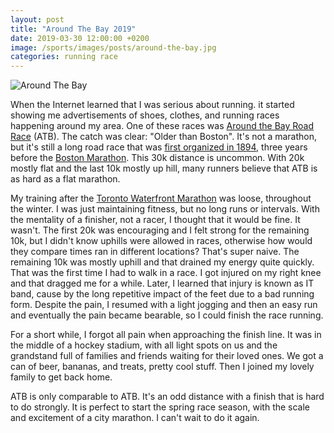 ```yaml
---
layout: post
title: "Around The Bay 2019"
date: 2019-03-30 12:00:00 +0200
image: /sports/images/posts/around-the-bay.jpg
categories: running race
---
```


![Around The Bay](/sports/images/posts/around-the-bay.jpg)

When the Internet learned that I was serious about running. it started showing me advertisements of shoes, clothes, and running races happening around my area. One of these races was [Around the Bay Road Race](https://bayrace.com) (ATB). The catch was clear: "Older than Boston". It's not a marathon, but it's still a long road race that was [first organized in 1894](https://bayrace.com/history/), three years before the [Boston Marathon](https://www.baa.org/races/boston-marathon). This 30k distance is uncommon. With 20k mostly flat and the last 10k mostly up hill, many runners believe that ATB is as hard as a flat marathon. 

<!-- more -->

My training after the [Toronto Waterfront Marathon](https://www.hildeberto.com/sports/2018/10/first-marathon.html) was loose, throughout the winter. I was just maintaining fitness, but no long runs or intervals. With the mentality of a finisher, not a racer, I thought that it would be fine. It wasn't. The first 20k was encouraging and I felt strong for the remaining 10k, but I didn't know uphills were allowed in races, otherwise how would they compare times ran in different locations? That's super naive. The remaining 10k was mostly uphill and that drained my energy quite quickly. That was the first time I had to walk in a race. I got injured on my right knee and that dragged me for a while. Later, I learned that injury is known as IT band, cause by the long repetitive impact of the feet due to a bad running form. Despite the pain, I resumed with a light jogging and then an easy run and eventually the pain became bearable, so I could finish the race running.

For a short while, I forgot  all pain when approaching the finish line. It was in the middle of a hockey stadium, with all light spots on us and the grandstand full of families and friends waiting for their loved ones. We got a can of beer, bananas, and treats, pretty cool stuff. Then I joined my lovely family to get back home.

ATB is only comparable to ATB. It's an odd distance with a finish that is hard to do strongly. It is perfect to start the spring race season, with the scale and excitement of a city marathon. I can't wait to do it again.
